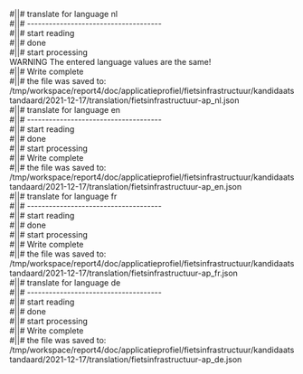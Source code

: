 #||# translate for language nl  
#||# -------------------------------------  
#||# start reading  
#||# done  
#||# start processing  
WARNING The entered language values are the same!  
#||# Write complete  
#||# the file was saved to: /tmp/workspace/report4/doc/applicatieprofiel/fietsinfrastructuur/kandidaatstandaard/2021-12-17/translation/fietsinfrastructuur-ap_nl.json  
#||# translate for language en  
#||# -------------------------------------  
#||# start reading  
#||# done  
#||# start processing  
#||# Write complete  
#||# the file was saved to: /tmp/workspace/report4/doc/applicatieprofiel/fietsinfrastructuur/kandidaatstandaard/2021-12-17/translation/fietsinfrastructuur-ap_en.json  
#||# translate for language fr  
#||# -------------------------------------  
#||# start reading  
#||# done  
#||# start processing  
#||# Write complete  
#||# the file was saved to: /tmp/workspace/report4/doc/applicatieprofiel/fietsinfrastructuur/kandidaatstandaard/2021-12-17/translation/fietsinfrastructuur-ap_fr.json  
#||# translate for language de  
#||# -------------------------------------  
#||# start reading  
#||# done  
#||# start processing  
#||# Write complete  
#||# the file was saved to: /tmp/workspace/report4/doc/applicatieprofiel/fietsinfrastructuur/kandidaatstandaard/2021-12-17/translation/fietsinfrastructuur-ap_de.json  
